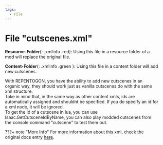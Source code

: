 ```yaml
---
tags:
  - File
---
```

# File "cutscenes.xml"

**Resource-Folder**{: .xmlInfo .red}: Using this file in a resource folder of a mod will replace the original file.

**Content-Folder**{: .xmlInfo .green }: Using this file in a content folder will add new cutscenes.

With REPENTOGON, you have the ability to add new cutscenes in an organic way, they should work just as vanilla cutscenes do with the same xml structure.   
Take in mind that, in the same way as other content xmls, ids are automatically assigned and shouldnt be specified. If you do specify an id for a xml node, it will be ignored.    
To get the Id of a cutscene in lua, you can use Isaac.GetCutsceneIdByName, you can also play modded cutscenes from the console command "cutscene" to test them out.

???+ note "More Info"
    For more information about this xml, check the original docs entry [here](https://wofsauge.github.io/IsaacDocs/rep/xml/cutscenes.html).
